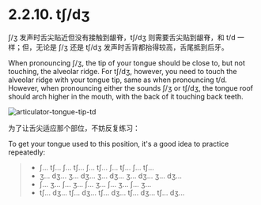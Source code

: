 # 2.2.10. <span class="pho">tʃ/dʒ</span>

<span class="pho">ʃ/ʒ</span> 发声时舌尖贴近但没有接触到龈脊，<span class="pho">tʃ/dʒ</span> 则需要舌尖贴到龈脊，和 <span class="pho">t/d</span> 一样；但，无论是 <span class="pho">ʃ/ʒ</span> 还是 <span class="pho">tʃ/dʒ</span> 发声时舌背都抬得较高，舌尾抵到后牙。

When pronouncing <span class="pho">ʃ/ʒ</span>, the tip of your tongue should be close to, but not touching, the alveolar ridge. For <span class="pho">tʃ/dʒ</span>, however, you need to touch the alveolar ridge with your tongue tip, same as when pronouncing <span class="pho">t/d</span>. However, when pronouncing either the sounds <span class="pho">ʃ/ʒ</span> or <span class="pho">tʃ/dʒ</span>, the tongue roof should arch higher in the mouth, with the back of it touching back teeth.

![articulator-tongue-tip-td](/images/articulator-tongue-tip-chzh.svg)

为了让舌尖适应那个部位，不妨反复练习：

To get your tongue used to this position, it's a good idea to practice repeatedly:

> * <span class="pho">ʃ... tʃ... ʃ... tʃ... ʃ... tʃ... ʃ... tʃ... ʃ... tʃ...</span>
> * <span class="pho">ʒ... dʒ... ʒ... dʒ... ʒ... dʒ... ʒ... dʒ... ʒ... dʒ...</span>
> * <span class="pho">ʃ... ʒ... ʃ... ʒ... ʃ... ʒ... ʃ... ʒ... ʃ... ʒ...</span>
> * <span class="pho">tʃ... dʒ... tʃ... dʒ... tʃ... dʒ... tʃ... dʒ... tʃ... dʒ...</span>